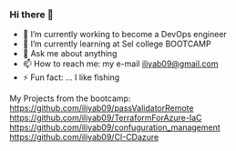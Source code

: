 ### Hi there 👋


- 🔭 I’m currently working to become a DevOps engineer
- 🌱 I’m currently learning at Sel college BOOTCAMP 
- 💬 Ask me about anything
- 📫 How to reach me: my e-mail iliyab09@gmail.com
- ⚡ Fun fact: ... I like fishing


My Projects from the bootcamp:
https://github.com/iliyab09/passValidatorRemote
https://github.com/iliyab09/TerraformForAzure-IaC
https://github.com/iliyab09/confuguration_management
https://github.com/iliyab09/CI-CDazure
